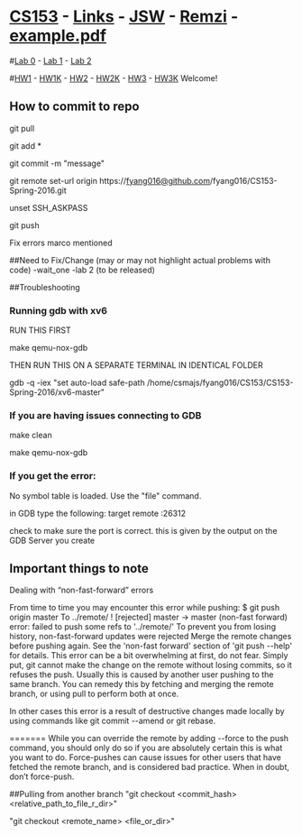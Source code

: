 # [CS153](http://www.cs.ucr.edu/~nael/cs153/index.html) - [Links](https://docs.google.com/document/d/18VAV-ve-HDO7JwX-s9P8zsvN0U2BrPcgXWFgazupUTk/edit?usp=sharing) - [JSW](https://github.com/jinsongwei/xv6-public) - [Remzi](http://pages.cs.wisc.edu/~remzi/Classes/537/Spring2016/) - [example.pdf](http://www.cs.ucr.edu/~nael/cs153/example.pdf)

#[Lab 0](http://www.cs.ucr.edu/~nael/cs153/labs/lab0.html) - [Lab 1](http://www.cs.ucr.edu/~nael/cs153/labs/lab1.html) - [Lab 2](http://www.cs.ucr.edu/~nael/cs153/labs/lab2.html)

#[HW1](http://www.cs.ucr.edu/~nael/cs153/resources/hw1.pdf) - [HW1K](http://www.cs.ucr.edu/~nael/cs153/resources/hw1-key.txt)  - [HW2](http://www.cs.ucr.edu/~nael/cs153/resources/hw2.pdf) - [HW2K](http://www.cs.ucr.edu/~nael/cs153/resources/hw2-key.txt) - [HW3](http://www.cs.ucr.edu/~nael/cs153/resources/hw3.pdf) - [HW3K](http://www.cs.ucr.edu/~nael/cs153/resources/hw3-key.txt)
Welcome!
## How to commit to repo
git pull

git add *

git commit -m "message"

git remote set-url origin https://fyang016@github.com/fyang016/CS153-Spring-2016.git

unset SSH_ASKPASS

git push

Fix errors marco mentioned

##Need to Fix/Change (may or may not highlight actual problems with code)
-wait_one
-lab 2 (to be released)

##Troubleshooting
### Running gdb with xv6
RUN THIS FIRST

make qemu-nox-gdb

THEN RUN THIS ON A SEPARATE TERMINAL IN IDENTICAL FOLDER

gdb -q -iex "set auto-load safe-path /home/csmajs/fyang016/CS153/CS153-Spring-2016/xv6-master"

### If you are having issues connecting to GDB
make clean

make qemu-nox-gdb

### If you get the error:
No symbol table is loaded. Use the "file" command.

in GDB type the following:
target remote :26312

check to make sure the port is correct. this is given by the output on the GDB Server you create

## Important things to note
Dealing with “non-fast-forward” errors

From time to time you may encounter this error while pushing:
$ git push origin master
To ../remote/
 ! [rejected]        master -> master (non-fast forward)
error: failed to push some refs to '../remote/'
To prevent you from losing history, non-fast-forward updates were rejected
Merge the remote changes before pushing again.  See the 'non-fast forward'
section of 'git push --help' for details.
This error can be a bit overwhelming at first, do not fear.
Simply put, git cannot make the change on the remote without losing commits, so it refuses the push. Usually this is caused by another user pushing to the same branch.
You can remedy this by fetching and merging the remote branch, or using pull to perform both at once.

In other cases this error is a result of destructive changes made locally by using commands like git commit --amend or git rebase.

=======
While you can override the remote by adding --force to the push command, you should only do so if you are absolutely certain this is what you want to do. Force-pushes can cause issues for other users that have fetched the remote branch, and is considered bad practice. When in doubt, don’t force-push.


##Pulling from another branch
"git checkout \<commit_hash\> \<relative_path_to_file_r_dir\>"

"git checkout \<remote_name\> \<file_or_dir\>"
